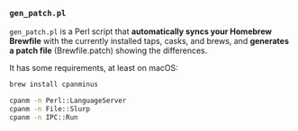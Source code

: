 ### `gen_patch.pl`

`gen_patch.pl` is a Perl script that **automatically syncs your Homebrew Brewfile** with the currently installed taps, casks, and brews, and **generates a patch file** (Brewfile.patch) showing the differences.

It has some requirements, at least on macOS:
```bash
brew install cpanminus

cpanm -n Perl::LanguageServer
cpanm -n File::Slurp
cpanm -n IPC::Run
```